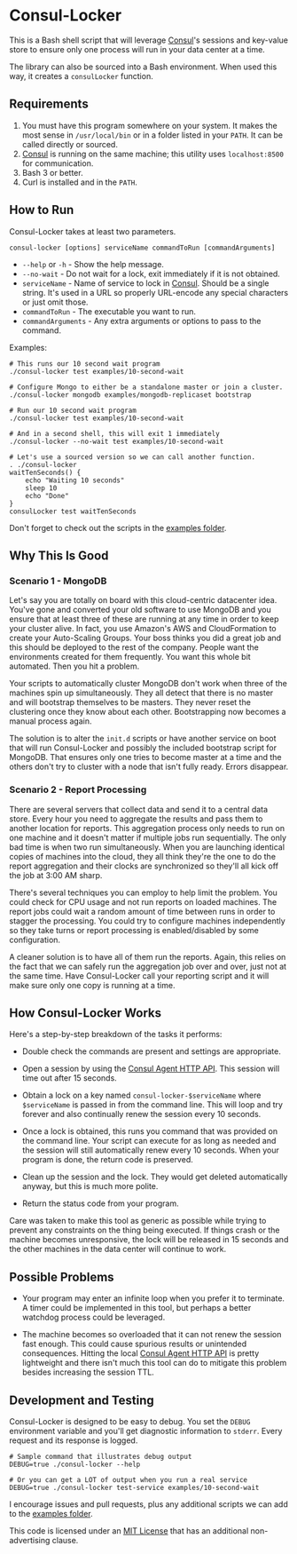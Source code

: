 Consul-Locker
=============

This is a Bash shell script that will leverage [Consul]'s sessions and key-value store to ensure only one process will run in your data center at a time.

The library can also be sourced into a Bash environment.  When used this way, it creates a `consulLocker` function.


Requirements
------------

1.  You must have this program somewhere on your system.  It makes the most sense in `/usr/local/bin` or in a folder listed in your `PATH`.  It can be called directly or sourced.
2.  [Consul] is running on the same machine; this utility uses `localhost:8500` for communication.
3.  Bash 3 or better.
4.  Curl is installed and in the `PATH`.


How to Run
----------

Consul-Locker takes at least two parameters.

    consul-locker [options] serviceName commandToRun [commandArguments]

* `--help` or `-h` - Show the help message.
* `--no-wait` - Do not wait for a lock, exit immediately if it is not obtained.
* `serviceName` - Name of service to lock in [Consul].  Should be a single string.  It's used in a URL so properly URL-encode any special characters or just omit those.
* `commandToRun` - The executable you want to run.
* `commandArguments` - Any extra arguments or options to pass to the command.

Examples:

    # This runs our 10 second wait program
    ./consul-locker test examples/10-second-wait

    # Configure Mongo to either be a standalone master or join a cluster.
    ./consul-locker mongodb examples/mongodb-replicaset bootstrap

    # Run our 10 second wait program
    ./consul-locker test examples/10-second-wait

    # And in a second shell, this will exit 1 immediately
    ./consul-locker --no-wait test examples/10-second-wait

    # Let's use a sourced version so we can call another function.
    . ./consul-locker
    waitTenSeconds() {
        echo "Waiting 10 seconds"
        sleep 10
        echo "Done"
    }
    consulLocker test waitTenSeconds

Don't forget to check out the scripts in the [examples folder].


Why This Is Good
----------------

### Scenario 1 - MongoDB

Let's say you are totally on board with this cloud-centric datacenter idea.  You've gone and converted your old software to use MongoDB and you ensure that at least three of these are running at any time in order to keep your cluster alive.  In fact, you use Amazon's AWS and CloudFormation to create your Auto-Scaling Groups.  Your boss thinks you did a great job and this should be deployed to the rest of the company.  People want the environments created for them frequently.  You want this whole bit automated.  Then you hit a problem.

Your scripts to automatically cluster MongoDB don't work when three of the machines spin up simultaneously.  They all detect that there is no master and will bootstrap themselves to be masters.  They never reset the clustering once they know about each other.  Bootstrapping now becomes a manual process again.

The solution is to alter the `init.d` scripts or have another service on boot that will run Consul-Locker and possibly the included bootstrap script for MongoDB.  That ensures only one tries to become master at a time and the others don't try to cluster with a node that isn't fully ready.  Errors disappear.


### Scenario 2 - Report Processing

There are several servers that collect data and send it to a central data store.  Every hour you need to aggregate the results and pass them to another location for reports.  This aggregation process only needs to run on one machine and it doesn't matter if multiple jobs run sequentially.  The only bad time is when two run simultaneously.  When you are launching identical copies of machines into the cloud, they all think they're the one to do the report aggregation and their clocks are synchronized so they'll all kick off the job at 3:00 AM sharp.

There's several techniques you can employ to help limit the problem.  You could check for CPU usage and not run reports on loaded machines.  The report jobs could wait a random amount of time between runs in order to stagger the processing.  You could try to configure machines independently so they take turns or report processing is enabled/disabled by some configuration.

A cleaner solution is to have all of them run the reports.  Again, this relies on the fact that we can safely run the aggregation job over and over, just not at the same time.  Have Consul-Locker call your reporting script and it will make sure only one copy is running at a time.


How Consul-Locker Works
-----------------------

Here's a step-by-step breakdown of the tasks it performs:

* Double check the commands are present and settings are appropriate.

* Open a session by using the [Consul Agent HTTP API].  This session will time out after 15 seconds.

* Obtain a lock on a key named `consul-locker-$serviceName` where `$serviceName` is passed in from the command line.  This will loop and try forever and also continually renew the session every 10 seconds.

* Once a lock is obtained, this runs you command that was provided on the command line.  Your script can execute for as long as needed and the session will still automatically renew every 10 seconds.  When your program is done, the return code is preserved.

* Clean up the session and the lock.  They would get deleted automatically anyway, but this is much more polite.

* Return the status code from your program.

Care was taken to make this tool as generic as possible while trying to prevent any constraints on the thing being executed.  If things crash or the machine becomes unresponsive, the lock will be released in 15 seconds and the other machines in the data center will continue to work.


Possible Problems
-----------------

* Your program may enter an infinite loop when you prefer it to terminate.  A timer could be implemented in this tool, but perhaps a better watchdog process could be leveraged.

* The machine becomes so overloaded that it can not renew the session fast enough.  This could cause spurious results or unintended consequences.  Hitting the local [Consul Agent HTTP API] is pretty lightweight and there isn't much this tool can do to mitigate this problem besides increasing the session TTL.


Development and Testing
-----------------------

Consul-Locker is designed to be easy to debug.  You set the `DEBUG` environment variable and you'll get diagnostic information to `stderr`.  Every request and its response is logged.

    # Sample command that illustrates debug output
    DEBUG=true ./consul-locker --help

    # Or you can get a LOT of output when you run a real service
    DEBUG=true ./consul-locker test-service examples/10-second-wait

I encourage issues and pull requests, plus any additional scripts we can add to the [examples folder].

This code is licensed under an [MIT License] that has an additional non-advertising clause.


[Consul]: https://consul.io/
[Consul Agent HTTP API]: https://www.consul.io/docs/agent/http.html
[Examples Folder]: examples/
[MIT License]: LICENSE.md
